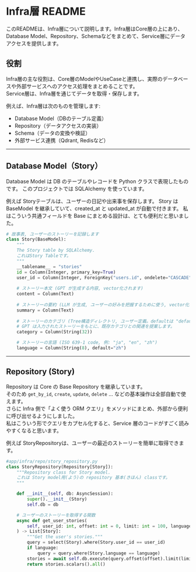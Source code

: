 # Infra層 README

このREADMEは、Infra層について説明します。Infra層はCore層の上にあり、Database Model、Repository、Schemaなどをまとめて、Service層にデータアクセスを提供します。


## 役割

Infra層の主な役割は、Core層のModelやUseCaseと連携し、実際のデータベースや外部サービスへのアクセス処理をまとめることです。  
Service層は、Infra層を通じてデータを取得・保存します。

例えば、Infra層は次のものを管理します:
- Database Model（DBのテーブル定義）
- Repository（データアクセスの実装）
- Schema（データの変換や検証）
- 外部サービス連携（Qdrant, Redisなど）

---

## Database Model（Story）

Database Model は DB のテーブルやレコードを Python クラスで表現したものです。
このプロジェクトでは SQLAlchemy を使っています。

例えば Storyテーブルは、ユーザーの日記や出来事を保存します。
Story は BaseModel を継承していて、created_at と updated_at が自動で付きます。
私はこういう共通フィールドを Base にまとめる設計は、とても便利だと思いました。

```python
# 故事表, ユーザーのストーリーを記録します
class Story(BaseModel):
    """
    The Story table by SQLAlchemy.
    これはStory Tableです。
    """
    __tablename__ = "stories"
    id = Column(Integer, primary_key=True)
    user_id = Column(Integer, ForeignKey("users.id", ondelete="CASCADE"))
    
    # ストーリー本文 (GPT が生成する内容, vector化されます)
    content = Column(Text)
    
    # ストーリーの要約 (LLM が生成, ユーザーの好みを把握するために使う, vector化されます)
    summary = Column(Text)
    
    # ストーリーのカテゴリ (Tree構造ディレクトリ, ユーザー定義。defaultは "default")
    # GPT は入力されたストーリーをもとに、既存カテゴリとの関連を提案します。
    category = Column(String(32))

    # ストーリーの言語 (ISO 639-1 code, 例: "ja", "en", "zh")
    language = Column(String(8), default="zh")
```

---

## Repository (Story)

Repository は Core の Base Repository を継承しています。  
そのため `get_by_id`, `create`, `update`, `delete` ... などの基本操作は全部自動で使えます。  
さらに Infra 側で「よく使う ORM クエリ」をメソッドにまとめ、外部から便利に呼び出せるようにしました。  
私はこういう形でクエリをカプセル化すると、Service 層のコードがすごく読みやすくなると思います。

例えば StoryRepositoryは、ユーザーの最近のストーリーを簡単に取得できます。
```python
#app/infra/repo/story_repository.py
class StoryRepository(Repository[Story]):
    """Repository class for Story model.
    これは Story model用(よう)の repository 基本(きほん) classです。
    """

    def __init__(self, db: AsyncSession):
        super().__init__(Story)
        self.db = db 

    # ユーザーのストーリーを取得する関数
    async def get_user_stories(
        self, user_id: int, offset: int = 0, limit: int = 100, language: str | None = None
    ) -> List[Story]:
        """Get the user's stories."""
        query = select(Story).where(Story.user_id == user_id)
        if language:
            query = query.where(Story.language == language)
        stories = await self.db.execute(query.offset(offset).limit(limit))
        return stories.scalars().all()
```
